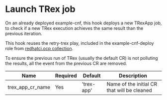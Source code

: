# Launch TRex job

On an already deployed example-cnf, this hook deploys a new TRexApp job, to check if a new TRex execution achieves the same result than the previous iteration.

This hook reuses the retry-trex play, included in the example-cnf-deploy role from [redhatci.ocp collection](https://github.com/redhatci/ansible-collection-redhatci-ocp/blob/main/roles/example_cnf_deploy/README.md).

To ensure the previous run of TRex (usually the default CR) is not polluting the results, all the event from the previous CR are removed.

| Name             | Required | Default    | Description                                 |
|------------------|----------|------------|---------------------------------------------|
| trex_app_cr_name | Yes      | 'trex-app' | Name of the initial CR that will be cleaned |
